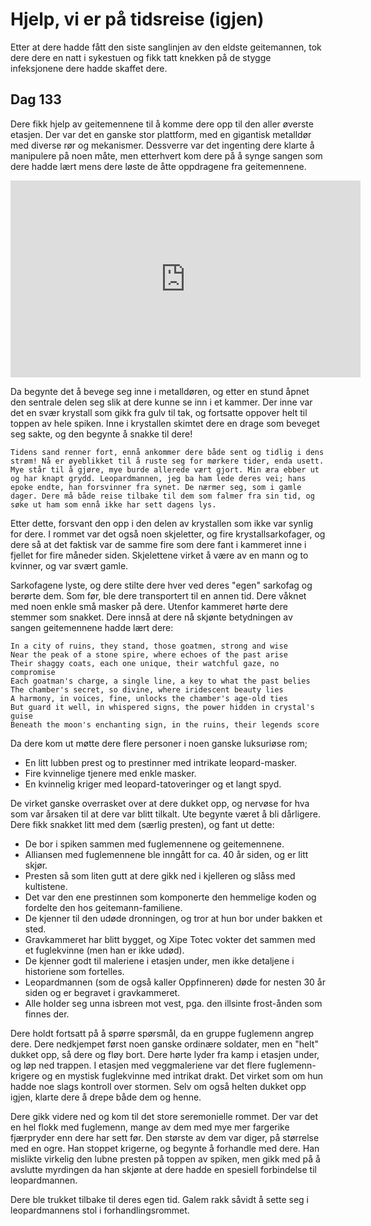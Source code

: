 # Hjelp, vi er på tidsreise (igjen)

Etter at dere hadde fått den siste sanglinjen av den eldste geitemannen, tok
dere dere en natt i sykestuen og fikk tatt knekken på de stygge infeksjonene
dere hadde skaffet dere. 

## Dag 133

Dere fikk hjelp av geitemennene til å komme dere opp til den aller øverste etasjen. 
Der var det en ganske stor plattform, med en gigantisk metalldør med diverse
rør og mekanismer. Dessverre var det ingenting dere klarte å manipulere på noen måte,
men etterhvert kom dere på å synge sangen som dere hadde lært mens dere løste
de åtte oppdragene fra geitemennene.

<iframe width="560" height="315" src="https://www.youtube.com/embed/Oo27fhzkwgM?si=0n-jo2EVuJp908Gb" title="YouTube video player" frameborder="0" allow="accelerometer; autoplay; clipboard-write; encrypted-media; gyroscope; picture-in-picture; web-share" allowfullscreen></iframe>

Da begynte det å bevege seg inne i metalldøren, og etter en stund åpnet den sentrale
delen seg slik at dere kunne se inn i et kammer. Der inne var det en svær krystall 
som gikk fra gulv til tak, og fortsatte oppover helt til toppen av hele spiken. Inne
i krystallen skimtet dere en drage som beveget seg sakte, og den begynte å snakke til dere!

    Tidens sand renner fort, ennå ankommer dere både sent og tidlig i dens strøm! Nå er øyeblikket til å ruste seg for mørkere tider, enda usett. Mye står til å gjøre, mye burde allerede vært gjort. Min æra ebber ut og har knapt grydd. Leopardmannen, jeg ba ham lede deres vei; hans epoke endte, han forsvinner fra synet. De nærmer seg, som i gamle dager. Dere må både reise tilbake til dem som falmer fra sin tid, og søke ut ham som ennå ikke har sett dagens lys.

Etter dette, forsvant den opp i den delen av krystallen som ikke var synlig for dere.
I rommet var det også noen skjeletter, og fire krystallsarkofager, og dere så at det 
faktisk var de samme fire som dere fant i kammeret inne i fjellet for fire måneder siden. 
Skjelettene virket å være av en mann og to kvinner, og var svært gamle.

Sarkofagene lyste, og dere stilte dere hver ved deres "egen" sarkofag og berørte dem. Som før, 
ble dere transportert til en annen tid. Dere våknet med noen enkle små masker på dere. Utenfor 
kammeret hørte dere stemmer som snakket. Dere innså at dere nå skjønte betydningen av sangen
geitemennene hadde lært dere:

    In a city of ruins, they stand, those goatmen, strong and wise 
    Near the peak of a stone spire, where echoes of the past arise 
    Their shaggy coats, each one unique, their watchful gaze, no compromise 
    Each goatman's charge, a single line, a key to what the past belies 
    The chamber's secret, so divine, where iridescent beauty lies 
    A harmony, in voices, fine, unlocks the chamber's age-old ties 
    But guard it well, in whispered signs, the power hidden in crystal's guise 
    Beneath the moon's enchanting sign, in the ruins, their legends score 

Da dere kom ut møtte dere flere personer i noen ganske
luksuriøse rom; 

 - En litt lubben prest og to prestinner med intrikate leopard-masker.
 - Fire kvinnelige tjenere med enkle masker.
 - En kvinnelig kriger med leopard-tatoveringer og et langt spyd.

De virket ganske overrasket over at dere dukket opp, og nervøse for hva som var årsaken til
at dere var blitt tilkalt. Ute begynte været å bli dårligere. Dere fikk snakket litt med dem 
(særlig presten), og fant ut dette:

* De bor i spiken sammen med fuglemennene og geitemennene.
* Alliansen med fuglemennene ble inngått for ca. 40 år siden, og er litt skjør.
* Presten så som liten gutt at dere gikk ned i kjelleren og slåss med kultistene.
* Det var den ene prestinnen som komponerte den hemmelige koden og fordelte den hos geitemann-familiene.
* De kjenner til den udøde dronningen, og tror at hun bor under bakken et sted.
* Gravkammeret har blitt bygget, og Xipe Totec vokter det sammen med et fuglekvinne (men han er ikke udød).
* De kjenner godt til maleriene i etasjen under, men ikke detaljene i historiene som fortelles.
* Leopardmannen (som de også kaller Oppfinneren) døde for nesten 30 år siden og er begravet i gravkammeret.
* Alle holder seg unna isbreen mot vest, pga. den illsinte frost-ånden som finnes der.
  
Dere holdt fortsatt på å spørre spørsmål, da en gruppe fuglemenn angrep dere. Dere nedkjempet
først noen ganske ordinære soldater, men en "helt" dukket opp, så dere og fløy bort.
Dere hørte lyder fra kamp i etasjen under, og løp ned trappen. I etasjen med veggmaleriene var det 
flere fuglemenn-krigere og en mystisk fuglekvinne med intrikat drakt. Det virket som om hun
hadde noe slags kontroll over stormen. Selv om også helten dukket opp igjen, klarte dere å drepe både 
dem og henne. 

Dere gikk videre ned og kom til det store seremonielle rommet. Der var det en hel flokk med fuglemenn,
mange av dem med mye mer fargerike fjærpryder enn dere har sett før. Den største av dem var diger,
på størrelse med en ogre. Han stoppet krigerne, og begynte å forhandle med dere. Han mislikte
virkelig den lubne presten på toppen av spiken, men gikk med på å avslutte myrdingen da
han skjønte at dere hadde en spesiell forbindelse til leopardmannen. 

Dere ble trukket tilbake til deres egen tid. Galem rakk såvidt å sette seg i leopardmannens
stol i forhandlingsrommet.





